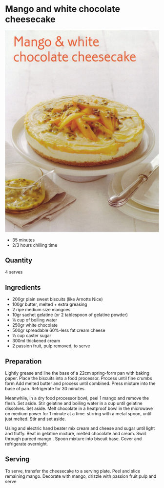 # Mango and white chocolate cheesecake #

![Mango and white chocolate cheesecake](images/mango_and_white_chocolate_cheesecake.png)

* 35 minutes
* 2/3 hours chilling time

## Quantity ##
4 serves

## Ingredients ##
* 200gr plain sweet biscuits (like Arnotts Nice)
* 100gr butter, melted + extra greasing
* 2 ripe medium size mangoes
* 10gr sachet gelatine (or 2 tablespoon of gelatine powder)
* ¼ cup of boiling water
* 250gr white chocolate
* 500gr spreadable 60%-less fat cream cheese
* ½ cup caster sugar
* 300ml thickened cream
* 2 passion fruit, pulp removed, to serve

## Preparation ##
Lightly grease and line the base of a 22cm spring-form pan with baking paper. Place the biscuits into a food processor. Process until fine crumbs form Add melted butter and process until combined. Press mixture into the base of pan. Refrigerate for 30 minutes.

Meanwhile, in a  dry food processor bowl, peel 1 mango and remove the flesh. Set aside. Stir gelatine and boiling water in a cup until gelatine dissolves. Set aside. Melt chocolate in a heatproof bowl in the microwave on medium power for 1 minute at a time. stirring with a metal spoon, until just melted. Stir and set aside.

Using and electric hand beater mix cream and cheese and sugar until light and fluffy. Beat in gelatine mixture, melted chocolate and cream. Swirl through  pureed mango . Spoon mixture into biscuit base. Cover and refrigerate overnight.

## Serving ##
To serve, transfer the cheesecake to a serving plate. Peel and slice remaining mango. Decorate with mango, drizzle with passion fruit pulp and serve

